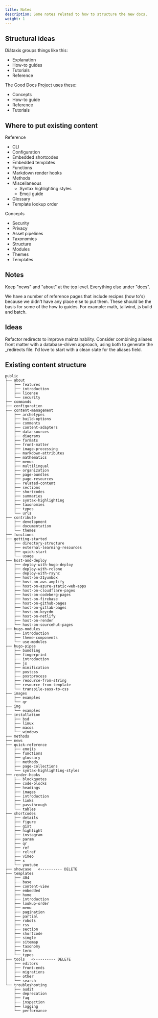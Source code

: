 ```yaml
---
title: Notes
description: Some notes related to how to structure the new docs.
weight: 1
---
```


## Structural ideas

Diátaxis groups things like this:

- Explanation
- How-to guides
- Tutorials
- Reference

The Good Docs Project uses these:

- Concepts
- How-to guide
- Reference
- Tutorials

## Where to put existing content

Reference

- CLI
- Configuration
- Embedded shortcodes
- Embedded templates
- Functions
- Markdown render hooks
- Methods
- Miscellaneous
  - Syntax highlighting styles
  - Emoji guide
- Glossary
- Template lookup order

Concepts

- Security
- Privacy
- Asset pipelines
- Taxonomies
- Structure
- Modules
- Themes
- Templates




## Notes

Keep "news" and "about" at the top level. Everything else under "docs".

We have a number of reference pages that include recipes (how to's) because we didn't have any place else to put them. These should be the basis for some of the how to guides. For example: math, tailwind, js build and batch.

## Ideas

Refactor redirects to improve maintainability.  Consider combining aliases front matter with a database-driven approach, using both to generate the
_redirects file. I'd love to start with a clean slate for the aliases field.

## Existing content structure

```text
public
├── about
│   ├── features
│   ├── introduction
│   ├── license
│   └── security
├── commands
├── configuration
├── content-management
│   ├── archetypes
│   ├── build-options
│   ├── comments
│   ├── content-adapters
│   ├── data-sources
│   ├── diagrams
│   ├── formats
│   ├── front-matter
│   ├── image-processing
│   ├── markdown-attributes
│   ├── mathematics
│   ├── menus
│   ├── multilingual
│   ├── organization
│   ├── page-bundles
│   ├── page-resources
│   ├── related-content
│   ├── sections
│   ├── shortcodes
│   ├── summaries
│   ├── syntax-highlighting
│   ├── taxonomies
│   ├── types
│   └── urls
├── contribute
│   ├── development
│   ├── documentation
│   └── themes
├── functions
├── getting-started
│   ├── directory-structure
│   ├── external-learning-resources
│   ├── quick-start
│   └── usage
├── host-and-deploy
│   ├── deploy-with-hugo-deploy
│   ├── deploy-with-rclone
│   ├── deploy-with-rsync
│   ├── host-on-21yunbox
│   ├── host-on-aws-amplify
│   ├── host-on-azure-static-web-apps
│   ├── host-on-cloudflare-pages
│   ├── host-on-codeberg-pages
│   ├── host-on-firebase
│   ├── host-on-github-pages
│   ├── host-on-gitlab-pages
│   ├── host-on-keycdn
│   ├── host-on-netlify
│   ├── host-on-render
│   └── host-on-sourcehut-pages
├── hugo-modules
│   ├── introduction
│   ├── theme-components
│   └── use-modules
├── hugo-pipes
│   ├── bundling
│   ├── fingerprint
│   ├── introduction
│   ├── js
│   ├── minification
│   ├── postcss
│   ├── postprocess
│   ├── resource-from-string
│   ├── resource-from-template
│   └── transpile-sass-to-css
├── images
│   ├── examples
│   └── qr
├── img
│   └── examples
├── installation
│   ├── bsd
│   ├── linux
│   ├── macos
│   └── windows
├── methods
├── news
├── quick-reference
│   ├── emojis
│   ├── functions
│   ├── glossary
│   ├── methods
│   ├── page-collections
│   └── syntax-highlighting-styles
├── render-hooks
│   ├── blockquotes
│   ├── code-blocks
│   ├── headings
│   ├── images
│   ├── introduction
│   ├── links
│   ├── passthrough
│   └── tables
├── shortcodes
│   ├── details
│   ├── figure
│   ├── gist
│   ├── highlight
│   ├── instagram
│   ├── param
│   ├── qr
│   ├── ref
│   ├── relref
│   ├── vimeo
│   ├── x
│   └── youtube
├── showcase   <---------- DELETE
├── templates
│   ├── 404
│   ├── base
│   ├── content-view
│   ├── embedded
│   ├── home
│   ├── introduction
│   ├── lookup-order
│   ├── menu
│   ├── pagination
│   ├── partial
│   ├── robots
│   ├── rss
│   ├── section
│   ├── shortcode
│   ├── single
│   ├── sitemap
│   ├── taxonomy
│   ├── term
│   └── types
├── tools   <---------- DELETE
│   ├── editors
│   ├── front-ends
│   ├── migrations
│   ├── other
│   └── search
└── troubleshooting
    ├── audit
    ├── deprecation
    ├── faq
    ├── inspection
    ├── logging
    └── performance
```
